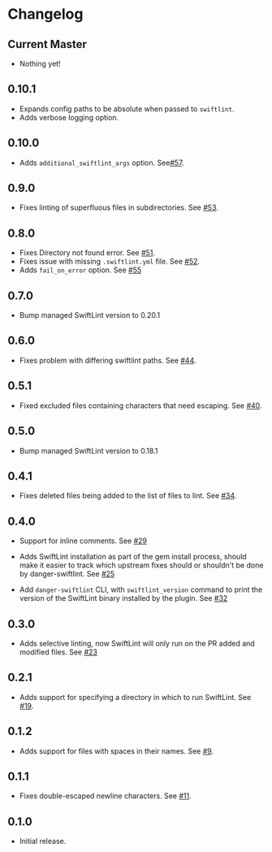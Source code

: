 # Changelog

## Current Master

- Nothing yet!

## 0.10.1

- Expands config paths to be absolute when passed to `swiftlint`.
- Adds verbose logging option.

## 0.10.0

- Adds `additional_swiftlint_args` option. See[#57](https://github.com/ashfurrow/danger-swiftlint/issues/57).

## 0.9.0

- Fixes linting of superfluous files in subdirectories. See [#53](https://github.com/ashfurrow/danger-swiftlint/pull/53).

## 0.8.0

- Fixes Directory not found error. See [#51](https://github.com/ashfurrow/danger-swiftlint/pull/51).
- Fixes issue with missing `.swiftlint.yml` file. See [#52](https://github.com/ashfurrow/danger-swiftlint/pull/52).
- Adds `fail_on_error` option. See [#55](https://github.com/ashfurrow/danger-swiftlint/pull/55)

## 0.7.0

- Bump managed SwiftLint version to 0.20.1

## 0.6.0

- Fixes problem with differing swiftlint paths. See [#44](https://github.com/ashfurrow/danger-swiftlint/issues/44).

## 0.5.1

- Fixed excluded files containing characters that need escaping. See [#40](https://github.com/ashfurrow/danger-swiftlint/pull/40).

## 0.5.0

- Bump managed SwiftLint version to 0.18.1

## 0.4.1

- Fixes deleted files being added to the list of files to lint. See [#34](https://github.com/ashfurrow/danger-swiftlint/pull/34).

## 0.4.0

- Support for inline comments. See [#29](https://github.com/ashfurrow/danger-swiftlint/issues/28)

- Adds SwiftLint installation as part of the gem install process, should make
  it easier to track which upstream fixes should or shouldn't be done by
  danger-swiftlint. See [#25](https://github.com/ashfurrow/danger-swiftlint/issues/25)

- Add `danger-swiftlint` CLI, with `swiftlint_version` command to print the version of the SwiftLint binary installed by the plugin. See [#32](https://github.com/ashfurrow/danger-swiftlint/pull/32)

## 0.3.0

- Adds selective linting, now SwiftLint will only run on the PR added and modified files. See [#23](https://github.com/ashfurrow/danger-swiftlint/pull/23)

## 0.2.1

- Adds support for specifying a directory in which to run SwiftLint. See [#19](https://github.com/ashfurrow/danger-swiftlint/pull/19).

## 0.1.2

- Adds support for files with spaces in their names. See [#9](https://github.com/ashfurrow/danger-swiftlint/issues/9).

## 0.1.1

- Fixes double-escaped newline characters. See [#11](https://github.com/ashfurrow/danger-swiftlint/issues/11).

## 0.1.0

- Initial release.

